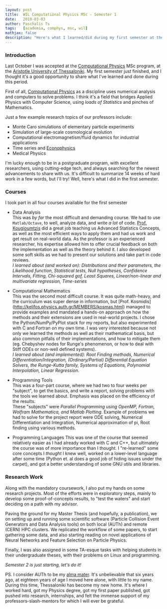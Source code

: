 ```yaml
---
layout: post
title:  WIL Computational Physics MSc - Semester 1
date:   2018-03-03
author: Paschalis Ts
tags:   [academia, comphys, msc, wil]
mathjax: false
description: "Here's what I learned/did during my first semester at the Comphys MSc"
---
```




### Introduction

Last October I was accepted at the [Computational Physics](http://comphys.web.auth.gr/) MSc program, at the [Aristotle University of Thessaloniki](http://auth.gr/). My first semester just finished, and I thought it's a good opportunity to share what I've learned and done during this period.

First of all, [Computational Physics](https://en.wikipedia.org/wiki/Computational_physics) as a discipline uses numerical analysis and computers to solve problems. I think it's a field that bridges Applied Physics with Computer Science, using  *loads of Statistics* and pinches of Mathematics.

Just a few example research topics of our professors include:  
* Monte Caro simulations of elementary particle experiments
* Simulation of large-scale cosmological evolution
* Computational electromagnetism/fluid dynamics for industrial applications
* Time series and [Econophysics](https://en.wikipedia.org/wiki/Econophysics)
* Medical Physics

I'm lucky enough to be in a postgraduate program, with excellent researchers, using cutting-edge tech, and always searching for the newest advancements to share with us. It's difficult to summarize 14 weeks of hard work in a few words, but I'll try! Well, here's what I did in the first semester.

### Courses
I took part in all four courses available for the first semester    
* Data Analysis   
This was *by far* the most difficult and demanding course. We had to use `Matlab/Octave`, to well, analyze data, and write *a lot* of code. [Prof. Kougioumtzis](http://users.auth.gr/dkugiu/) did a great job teaching us Advanced Statistics Concepts, as well as the most efficient ways to apply them and had us work and get result on real-world data. As the professor is an experienced researcher, his expertise allowed him to offer crucial feedback on both the implementation as well as the theory behind it. I also developed some soft skills as we had to present our solutions and take part in code reviews.    
*I learned about (and worked on): Distributions and their parameters, the Likelihood function, Statistical tests, Null hypotheses, Confidence Intervals, Fitting, Chi-squared gof, Least Squares, Linear/non-linear and multivariate regression, Time-series*

* Computational Mathematics   
This was the second most difficult course. It was quite math-heavy, and the curriculum was super dense in information, but [Prof. Kosmidis] (http://kelifos.physics.auth.gr/MEMBERS/kosmas.html) managed to provide examples and mandated a hands-on approach on how the methods and their extensions are used in real-world projects. I chose the Python/NumPy/PyPlot stack for my reports, but also experimented with C and Fortran on my own time. I was very interested because not only we learned the methods as well as their mathematical basis, but also common pitfalls of their implementations, and how to mitigate them (eg. Chebyshev nodes for Runge's phenomenon, or how to deal with Stiff ODEs or non-well defined systems).   
*I learned about (and implemented): Root Finding methods, Numerical Differentiation/Integration, (Ordinary/Partial) Differential Equation Solvers, the Runge-Kutta family, Systems of Equations, Polynomial Interpolation, Linear Regression*. 

* Programming Tools   
This was a four-part course, where we had two to four weeks per "subject", to get the basics, and write a report, solving problems with the tools we learned about. Emphasis was placed on the efficiency of the results.    
These "subjects" were *Parallel Programming using OpenMP, Fortran, Wolfram Mathematica, and Matlab Plotting*. Example of problems we had to solve for the project report were ODE solving, Numerical Differentiation and Integration, Numerical approximation of pi, Root finding using various methods.

* Programming Languages
This was one of the course that seemed relatively easier as I had already worked with C and C++, but ultimately the course was of more importance than I thought. I "re-learned" some core concepts I *thought* I knew well, worked on a lower-level language after some time (Python et. al does a good job of hiding issues under the carpet), and got a better understanding of some GNU utils and libraries.


### Research Work
Along with the mandatory coursework, I also put my hands on some research projects. Most of the efforts were in exploratory steps, mainly to develop some proof-of-concepts results, to "test the waters" and start deciding on a path with my advisor.   

Paving the ground for my Master Thesis (and hopefully, a publication), we on setting up and running some scientific software (Particle Collision Event Generators and Data Analysis tools) on both local (AUTh) and remote (CERN) HPC clusters. We replicated the workflow of some papers, to start gathering some data, and also starting reading on novel applications of Neural Networks and Feature Selection on Particle Physics.

Finally, I was also assigned in some TA-esque tasks with helping students in their undergraduate theses, with their problems on Linux and programming.


*Semester 2 is just starting, let's do it!*



PS. I consider AUTh to be my [alma mater](https://en.wikipedia.org/wiki/Alma_mater). It's unbelievable that six years ago, at eighteen years of age I moved here alone, with little to my name. During this time, Thessaloniki has become my new home. It's where I worked hard, got my Physics degree, got my first paper published, got pushed into research, internships, and felt the immense support of my professors-slash-mentors for which I will ever be grateful.


